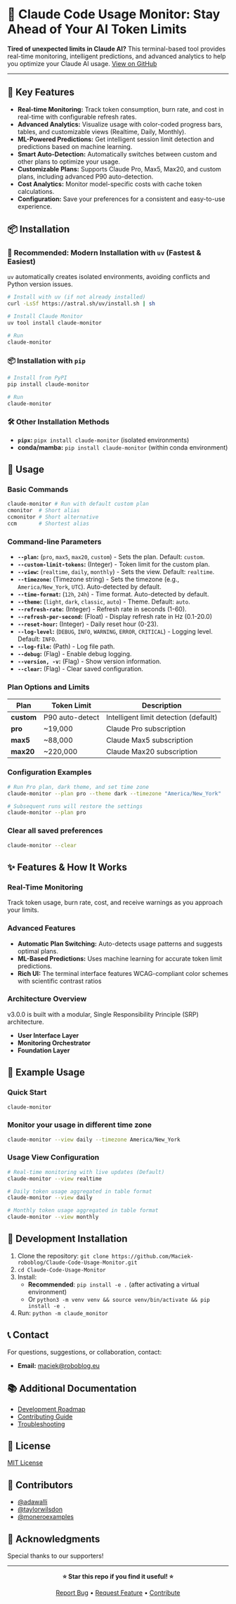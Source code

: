 # 🚀 Claude Code Usage Monitor: Stay Ahead of Your AI Token Limits

**Tired of unexpected limits in Claude AI?** This terminal-based tool provides real-time monitoring, intelligent predictions, and advanced analytics to help you optimize your Claude AI usage. [View on GitHub](https://github.com/Maciek-roboblog/Claude-Code-Usage-Monitor)

---

## 🌟 Key Features

*   **Real-time Monitoring:** Track token consumption, burn rate, and cost in real-time with configurable refresh rates.
*   **Advanced Analytics:** Visualize usage with color-coded progress bars, tables, and customizable views (Realtime, Daily, Monthly).
*   **ML-Powered Predictions:** Get intelligent session limit detection and predictions based on machine learning.
*   **Smart Auto-Detection:**  Automatically switches between custom and other plans to optimize your usage.
*   **Customizable Plans:** Supports Claude Pro, Max5, Max20, and custom plans, including advanced P90 auto-detection.
*   **Cost Analytics:** Monitor model-specific costs with cache token calculations.
*   **Configuration:** Save your preferences for a consistent and easy-to-use experience.

## 📦 Installation

### 🚀 **Recommended: Modern Installation with `uv` (Fastest & Easiest)**

`uv` automatically creates isolated environments, avoiding conflicts and Python version issues.

```bash
# Install with uv (if not already installed)
curl -LsSf https://astral.sh/uv/install.sh | sh

# Install Claude Monitor
uv tool install claude-monitor

# Run
claude-monitor
```

### 📦 Installation with `pip`

```bash
# Install from PyPI
pip install claude-monitor

# Run
claude-monitor
```

### 🛠️ Other Installation Methods

*   **`pipx`:** `pipx install claude-monitor` (isolated environments)
*   **conda/mamba:** `pip install claude-monitor` (within conda environment)

## 📖 Usage

### Basic Commands
```bash
claude-monitor # Run with default custom plan
cmonitor  # Short alias
ccmonitor # Short alternative
ccm       # Shortest alias
```

### Command-line Parameters

*   **`--plan`:** (`pro`, `max5`, `max20`, `custom`) - Sets the plan. Default: `custom`.
*   **`--custom-limit-tokens`:**  (Integer) - Token limit for the custom plan.
*   **`--view`:** (`realtime`, `daily`, `monthly`) - Sets the view. Default: `realtime`.
*   **`--timezone`:** (Timezone string) -  Sets the timezone (e.g., `America/New_York`, `UTC`). Auto-detected by default.
*   **`--time-format`:** (`12h`, `24h`) - Time format. Auto-detected by default.
*   **`--theme`:** (`light`, `dark`, `classic`, `auto`) -  Theme. Default: `auto`.
*   **`--refresh-rate`:** (Integer) - Refresh rate in seconds (1-60).
*   **`--refresh-per-second`:** (Float) - Display refresh rate in Hz (0.1-20.0)
*   **`--reset-hour`:** (Integer) - Daily reset hour (0-23).
*   **`--log-level`:** (`DEBUG`, `INFO`, `WARNING`, `ERROR`, `CRITICAL`) - Logging level. Default: `INFO`.
*   **`--log-file`:** (Path) - Log file path.
*   **`--debug`:** (Flag) - Enable debug logging.
*   **`--version, -v`:** (Flag) - Show version information.
*   **`--clear`:** (Flag) - Clear saved configuration.

### Plan Options and Limits
| Plan | Token Limit | Description |
|---|---|---|
| **custom** | P90 auto-detect | Intelligent limit detection (default) |
| **pro** | ~19,000 | Claude Pro subscription |
| **max5** | ~88,000 | Claude Max5 subscription |
| **max20** | ~220,000 | Claude Max20 subscription |

### Configuration Examples
```bash
# Run Pro plan, dark theme, and set time zone
claude-monitor --plan pro --theme dark --timezone "America/New_York"

# Subsequent runs will restore the settings
claude-monitor --plan pro
```
### Clear all saved preferences
```bash
claude-monitor --clear
```

## ✨ Features & How It Works

###  Real-Time Monitoring

Track token usage, burn rate, cost, and receive warnings as you approach your limits.

###  Advanced Features

*   **Automatic Plan Switching:** Auto-detects usage patterns and suggests optimal plans.
*   **ML-Based Predictions:** Uses machine learning for accurate token limit predictions.
*   **Rich UI:** The terminal interface features  WCAG-compliant color schemes with scientific contrast ratios

### Architecture Overview

v3.0.0 is built with a modular, Single Responsibility Principle (SRP) architecture.

*   **User Interface Layer**
*   **Monitoring Orchestrator**
*   **Foundation Layer**

## 🚀 Example Usage

### Quick Start
```bash
claude-monitor
```
### Monitor your usage in different time zone
```bash
claude-monitor --view daily --timezone America/New_York
```

### Usage View Configuration
```bash
# Real-time monitoring with live updates (Default)
claude-monitor --view realtime

# Daily token usage aggregated in table format
claude-monitor --view daily

# Monthly token usage aggregated in table format
claude-monitor --view monthly
```

## 🔧 Development Installation

1.  Clone the repository: `git clone https://github.com/Maciek-roboblog/Claude-Code-Usage-Monitor.git`
2.  `cd Claude-Code-Usage-Monitor`
3.  Install:
    *   **Recommended**:  `pip install -e .` (after activating a virtual environment)
    *   Or `python3 -m venv venv && source venv/bin/activate && pip install -e .`
4.  Run: `python -m claude_monitor`

## 📞 Contact

For questions, suggestions, or collaboration, contact:

*   **Email:** [maciek@roboblog.eu](mailto:maciek@roboblog.eu)

## 📚 Additional Documentation

*   [Development Roadmap](DEVELOPMENT.md)
*   [Contributing Guide](CONTRIBUTING.md)
*   [Troubleshooting](TROUBLESHOOTING.md)

## 📝 License

[MIT License](LICENSE)

## 🤝 Contributors

*   [@adawalli](https://github.com/adawalli)
*   [@taylorwilsdon](https://github.com/taylorwilsdon)
*   [@moneroexamples](https://github.com/moneroexamples)

## 🙏 Acknowledgments

Special thanks to our supporters!

---
<div align="center">

**⭐ Star this repo if you find it useful! ⭐**

[Report Bug](https://github.com/Maciek-roboblog/Claude-Code-Usage-Monitor/issues) • [Request Feature](https://github.com/Maciek-roboblog/Claude-Code-Usage-Monitor/issues) • [Contribute](CONTRIBUTING.md)

</div>